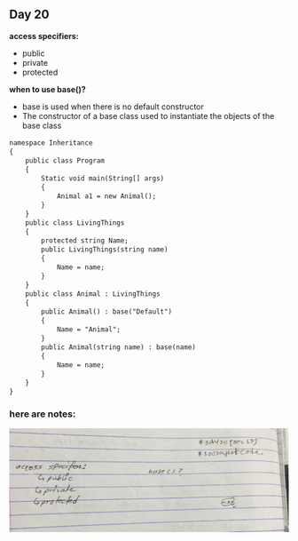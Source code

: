 ## Day 20

**access specifiers:**
- public
- private
- protected

**when to use base()?**
- base is used when there is no default constructor 
- The constructor of a base class used to instantiate the objects of the base class

```
namespace Inheritance
{
    public class Program
    {
        Static void main(String[] args)
        {
            Animal a1 = new Animal();
        }
    }
    public class LivingThings
    {
        protected string Name;
        public LivingThings(string name)
        {
            Name = name;
        }
    }
    public class Animal : LivingThings
    {
        public Animal() : base("Default")
        {
            Name = "Animal";
        }
        public Animal(string name) : base(name)
        {
            Name = name;
        }
    }
}
```

### here are notes:
![Images](https://github.com/realtirtha/100DaysOfCode-ProgressTracker/blob/main/images/20a.jpg)